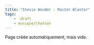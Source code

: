 ```yaml
---
title: "Stevie Wonder - Master Blaster"
tags:
    - -draft
    - musique/chanson
---
```


Page créée automatiquement, mais vide.
